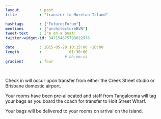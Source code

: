 ```yaml
---
layout         : post
title          : "transfer to Moreton Island"

hashtags       : ["FuturesForum"]
mentions       : ["architectureBVN"]
tweet-text     : I'm on a boat!
twitter-widget-id: 347154675793022976

date           : 2015-05-28 10:15:00 +10:00
length         :            01:30:00
                          # hh:mm:ss
gradient       : four

---
```


Check in will occur upon transfer from either the Creek Street studio or Brisbane domestic airport. 

Your rooms have been pre-allocated and staff from Tangalooma will tag your bags as you board the coach for transfer to Holt Street Wharf.

Your bags will be delivered to your rooms on arrival on the island. 

